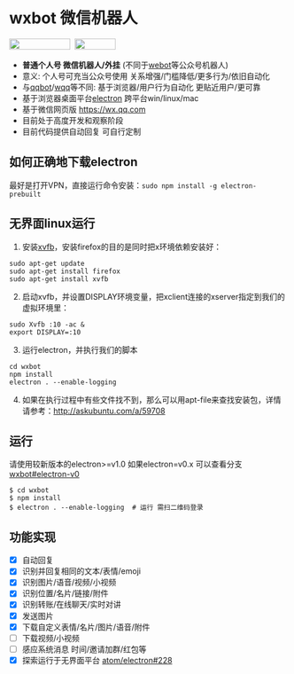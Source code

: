 # wxbot 微信机器人

<a href="https://github.com/fritx/awesome-wechat"><img width="110" height="20" src="https://img.shields.io/badge/awesome-wechat-brightgreen.svg"></a>&nbsp;&nbsp;<a href="https://github.com/fritx/wxbot"><img width="74" height="20" src="https://img.shields.io/badge/github-dev-orange.svg"></a>

- __普通个人号 微信机器人/外挂__ (不同于[webot](https://github.com/node-webot/webot)等公众号机器人)
- 意义: 个人号可充当公众号使用 关系增强/门槛降低/更多行为/依旧自动化
- 与[qqbot](https://github.com/xhan/qqbot)/[wqq](https://github.com/fritx/wqq)等不同: 基于浏览器/用户行为自动化 更贴近用户/更可靠
- 基于浏览器桌面平台[electron](https://github.com/atom/electron) 跨平台win/linux/mac
- 基于微信网页版 <https://wx.qq.com>
- 目前处于高度开发和观察阶段
- 目前代码提供自动回复 可自行定制

## 如何正确地下载electron

最好是打开VPN，直接运行命令安装：`sudo npm install -g electron-prebuilt`

## 无界面linux运行

1. 安装[xvfb](https://www.x.org/releases/X11R7.6/doc/man/man1/Xvfb.1.xhtml)，安装firefox的目的是同时把x环境依赖安装好：

```
sudo apt-get update
sudo apt-get install firefox
sudo apt-get install xvfb
```

2. 启动xvfb，并设置DISPLAY环境变量，把xclient连接的xserver指定到我们的虚拟环境里：

```
sudo Xvfb :10 -ac &
export DISPLAY=:10
```

3. 运行electron，并执行我们的脚本

```
cd wxbot
npm install
electron . --enable-logging
```

4. 如果在执行过程中有些文件找不到，那么可以用apt-file来查找安装包，详情请参考：http://askubuntu.com/a/59708 

## 运行

请使用较新版本的electron>=v1.0
如果electron=v0.x 可以查看分支[wxbot#electron-v0](https://github.com/fritx/wxbot/tree/electron-v0)

```plain
$ cd wxbot
$ npm install
$ electron . --enable-logging  # 运行 需扫二维码登录
```

## 功能实现

- [x] 自动回复
- [x] 识别并回复相同的文本/表情/emoji
- [x] 识别图片/语音/视频/小视频
- [x] 识别位置/名片/链接/附件
- [x] 识别转账/在线聊天/实时对讲
- [x] 发送图片
- [x] 下载自定义表情/名片/图片/语音/附件
- [ ] 下载视频/小视频
- [ ] 感应系统消息 时间/邀请加群/红包等
- [x] 探索运行于无界面平台 [atom/electron#228](https://github.com/atom/electron/issues/228)
